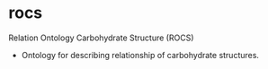 # rocs
Relation Ontology Carbohydrate Structure (ROCS)
- Ontology for describing relationship of carbohydrate structures.
